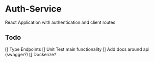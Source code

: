 # Auth-Service
React Application with authentication and client routes

## Todo
  [] Type Endpoints
  [] Unit Test main functionality
  [] Add docs around api (swagger?)
  [] Dockerize?
